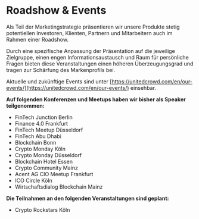 # Roadshow & Events

Als Teil der Marketingstrategie präsentieren wir unsere Produkte stetig potentiellen Investoren, Klienten, Partnern und Mitarbeitern auch im Rahmen einer Roadshow.

Durch eine spezifische Anpassung der Präsentation auf die jeweilige Zielgruppe, einen engen Informationsaustausch und Raum für persönliche Fragen bieten diese Veranstaltungen einen höheren Überzeugungsgrad und tragen zur Schärfung des Markenprofils bei.

Aktuelle und zukünftige Events sind unter [https://unitedcrowd.com/en/our-events/](https://unitedcrowd.com/en/our-events/) einsehbar.

**Auf folgenden Konferenzen und Meetups haben wir bisher als Speaker teilgenommen:**

* FinTech Junction Berlin
* Finance 4.0 Frankfurt
* FinTech Meetup Düsseldorf
* FinTech Abu Dhabi
* Blockchain Bonn
* Crypto Monday Köln
* Crypto Monday Düsseldorf
*  Blockchain Hotel Essen
* Crypto Community Mainz
* Acent AG CIO Meetup Frankfurt
* ICO Circle Köln
* Wirtschaftsdialog Blockchain Mainz

**Die Teilnahmen an den folgenden Veranstaltungen sind geplant:**

* Crypto Rockstars Köln


